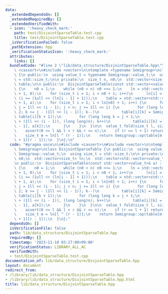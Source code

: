 ```yaml
---
data:
  _extendedDependsOn: []
  _extendedRequiredBy: []
  _extendedVerifiedWith:
  - icon: ':heavy_check_mark:'
    path: test/DisjointSparseTable.test.cpp
    title: test/DisjointSparseTable.test.cpp
  _isVerificationFailed: false
  _pathExtension: hpp
  _verificationStatusIcon: ':heavy_check_mark:'
  attributes:
    links: []
  bundledCode: "#line 2 \"lib/data_structure/DisjointSparseTable.hpp\"\n\n#include\
    \ <cassert>\n#include <vector>\n\ntemplate <typename Semigroup>\nclass DisjointSparseTable\
    \ {\n public:\n  using value_t = typename Semigroup::value_t;\n  using size_t\
    \ = std::size_t;\n\n private:\n  size_t n, n0;\n  std::vector<size_t> ln;\n  std::vector<std::vector<value_t>>\
    \ table;\n\n public:\n  DisjointSparseTable(const std::vector<value_t>& a) : n(a.size())\
    \ {\n    n0 = 1;\n    while (n0 < n) n0 <<= 1;\n    ln = std::vector<size_t>(n0\
    \ + 1, 0);\n    for (size_t i = 1; i < n0 + 1; i++)\n      ln[i] = ln[i - 1] +\
    \ (i >= (1ull << (ln[i - 1] + 1)));\n    table = std::vector<std::vector<value_t>>(ln[n0]\
    \ + 1, a);\n    for (size_t i = 1; i < ln[n0] + 1; i++) {\n      for (long long\
    \ j = 1ll << (i - 1); j < n; j += 1ll << i) {\n        for (long long k = j -\
    \ 2; k >= j - (1ll << (i - 1)); k--)\n          table[i][k] = Semigroup::op(a[k],\
    \ table[i][k + 1]);\n        for (long long k = j + 1;\n             k < std::min(j\
    \ + (1ll << (i - 1)), (long long)n); k++)\n          table[i][k] = Semigroup::op(table[i][k\
    \ - 1], a[k]);\n      }\n    }\n  }\n\n  value_t fold(size_t l, size_t r) {\n\
    \    assert(0 <= l && l < r && r <= n);\n    if (r == l + 1) return table[0][l];\n\
    \    size_t m = ln[l ^ (r - 1)];\n    return Semigroup::op(table[m + 1][l], table[m\
    \ + 1][r - 1]);\n  }\n};\n"
  code: "#pragma once\n\n#include <cassert>\n#include <vector>\n\ntemplate <typename\
    \ Semigroup>\nclass DisjointSparseTable {\n public:\n  using value_t = typename\
    \ Semigroup::value_t;\n  using size_t = std::size_t;\n\n private:\n  size_t n,\
    \ n0;\n  std::vector<size_t> ln;\n  std::vector<std::vector<value_t>> table;\n\
    \n public:\n  DisjointSparseTable(const std::vector<value_t>& a) : n(a.size())\
    \ {\n    n0 = 1;\n    while (n0 < n) n0 <<= 1;\n    ln = std::vector<size_t>(n0\
    \ + 1, 0);\n    for (size_t i = 1; i < n0 + 1; i++)\n      ln[i] = ln[i - 1] +\
    \ (i >= (1ull << (ln[i - 1] + 1)));\n    table = std::vector<std::vector<value_t>>(ln[n0]\
    \ + 1, a);\n    for (size_t i = 1; i < ln[n0] + 1; i++) {\n      for (long long\
    \ j = 1ll << (i - 1); j < n; j += 1ll << i) {\n        for (long long k = j -\
    \ 2; k >= j - (1ll << (i - 1)); k--)\n          table[i][k] = Semigroup::op(a[k],\
    \ table[i][k + 1]);\n        for (long long k = j + 1;\n             k < std::min(j\
    \ + (1ll << (i - 1)), (long long)n); k++)\n          table[i][k] = Semigroup::op(table[i][k\
    \ - 1], a[k]);\n      }\n    }\n  }\n\n  value_t fold(size_t l, size_t r) {\n\
    \    assert(0 <= l && l < r && r <= n);\n    if (r == l + 1) return table[0][l];\n\
    \    size_t m = ln[l ^ (r - 1)];\n    return Semigroup::op(table[m + 1][l], table[m\
    \ + 1][r - 1]);\n  }\n};"
  dependsOn: []
  isVerificationFile: false
  path: lib/data_structure/DisjointSparseTable.hpp
  requiredBy: []
  timestamp: '2023-11-10 03:27:00+09:00'
  verificationStatus: LIBRARY_ALL_AC
  verifiedWith:
  - test/DisjointSparseTable.test.cpp
documentation_of: lib/data_structure/DisjointSparseTable.hpp
layout: document
redirect_from:
- /library/lib/data_structure/DisjointSparseTable.hpp
- /library/lib/data_structure/DisjointSparseTable.hpp.html
title: lib/data_structure/DisjointSparseTable.hpp
---
```

